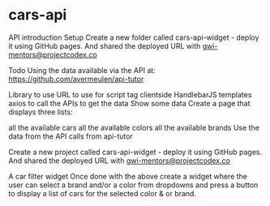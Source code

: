 # cars-api
API introduction
Setup
Create a new folder called cars-api-widget - deploy it using GitHub pages. And shared the deployed URL with gwi-mentors@projectcodex.co

Todo
Using the data available via the API at: https://github.com/avermeulen/api-tutor

Library to use	URL to use for script tag
clientside HandlebarJS templates	<script src="https://cdnjs.cloudflare.com/ajax/libs/handlebars.js/4.7.7/handlebars.min.js" ></script>
axios to call the APIs to get the data	<script src="https://cdnjs.cloudflare.com/ajax/libs/axios/0.26.1/axios.min.js" ></script>
Show some data
Create a page that displays three lists:

all the available cars
all the available colors
all the available brands
Use the data from the API calls from api-tutor

Create a new project called cars-api-widget - deploy it using GitHub pages. And shared the deployed URL with gwi-mentors@projectcodex.co

A car filter widget
Once done with the above create a widget where the user can select a brand and/or a color from dropdowns and press a button to display a list of cars for the selected color & or brand.
